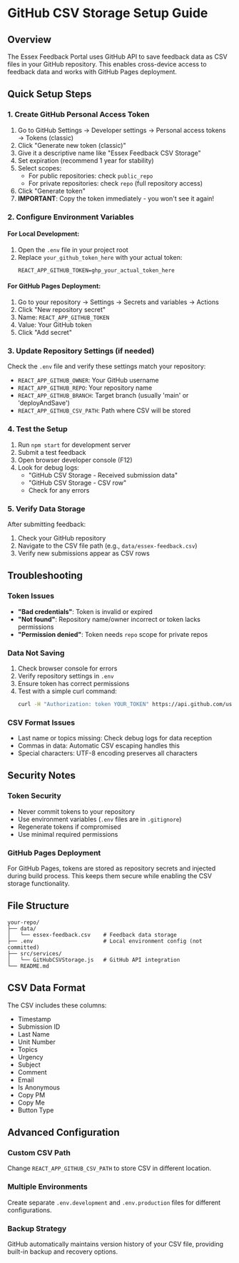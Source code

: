 # GitHub CSV Storage Setup Guide

## Overview
The Essex Feedback Portal uses GitHub API to save feedback data as CSV files in your GitHub repository. This enables cross-device access to feedback data and works with GitHub Pages deployment.

## Quick Setup Steps

### 1. Create GitHub Personal Access Token
1. Go to GitHub Settings → Developer settings → Personal access tokens → Tokens (classic)
2. Click "Generate new token (classic)"
3. Give it a descriptive name like "Essex Feedback CSV Storage"
4. Set expiration (recommend 1 year for stability)
5. Select scopes:
   - For public repositories: check `public_repo`
   - For private repositories: check `repo` (full repository access)
6. Click "Generate token"
7. **IMPORTANT**: Copy the token immediately - you won't see it again!

### 2. Configure Environment Variables

#### For Local Development:
1. Open the `.env` file in your project root
2. Replace `your_github_token_here` with your actual token:
   ```
   REACT_APP_GITHUB_TOKEN=ghp_your_actual_token_here
   ```

#### For GitHub Pages Deployment:
1. Go to your repository → Settings → Secrets and variables → Actions
2. Click "New repository secret"
3. Name: `REACT_APP_GITHUB_TOKEN`
4. Value: Your GitHub token
5. Click "Add secret"

### 3. Update Repository Settings (if needed)
Check the `.env` file and verify these settings match your repository:
- `REACT_APP_GITHUB_OWNER`: Your GitHub username
- `REACT_APP_GITHUB_REPO`: Your repository name
- `REACT_APP_GITHUB_BRANCH`: Target branch (usually 'main' or 'deployAndSave')
- `REACT_APP_GITHUB_CSV_PATH`: Path where CSV will be stored

### 4. Test the Setup
1. Run `npm start` for development server
2. Submit a test feedback
3. Open browser developer console (F12)
4. Look for debug logs:
   - "GitHub CSV Storage - Received submission data"
   - "GitHub CSV Storage - CSV row"
   - Check for any errors

### 5. Verify Data Storage
After submitting feedback:
1. Check your GitHub repository
2. Navigate to the CSV file path (e.g., `data/essex-feedback.csv`)
3. Verify new submissions appear as CSV rows

## Troubleshooting

### Token Issues
- **"Bad credentials"**: Token is invalid or expired
- **"Not found"**: Repository name/owner incorrect or token lacks permissions
- **"Permission denied"**: Token needs `repo` scope for private repos

### Data Not Saving
1. Check browser console for errors
2. Verify repository settings in `.env`
3. Ensure token has correct permissions
4. Test with a simple curl command:
   ```bash
   curl -H "Authorization: token YOUR_TOKEN" https://api.github.com/user
   ```

### CSV Format Issues
- Last name or topics missing: Check debug logs for data reception
- Commas in data: Automatic CSV escaping handles this
- Special characters: UTF-8 encoding preserves all characters

## Security Notes

### Token Security
- Never commit tokens to your repository
- Use environment variables (`.env` files are in `.gitignore`)
- Regenerate tokens if compromised
- Use minimal required permissions

### GitHub Pages Deployment
For GitHub Pages, tokens are stored as repository secrets and injected during build process. This keeps them secure while enabling the CSV storage functionality.

## File Structure
```
your-repo/
├── data/
│   └── essex-feedback.csv    # Feedback data storage
├── .env                      # Local environment config (not committed)
├── src/services/
│   └── GitHubCSVStorage.js   # GitHub API integration
└── README.md
```

## CSV Data Format
The CSV includes these columns:
- Timestamp
- Submission ID
- Last Name
- Unit Number
- Topics
- Urgency
- Subject
- Comment
- Email
- Is Anonymous
- Copy PM
- Copy Me
- Button Type

## Advanced Configuration

### Custom CSV Path
Change `REACT_APP_GITHUB_CSV_PATH` to store CSV in different location.

### Multiple Environments
Create separate `.env.development` and `.env.production` files for different configurations.

### Backup Strategy
GitHub automatically maintains version history of your CSV file, providing built-in backup and recovery options.